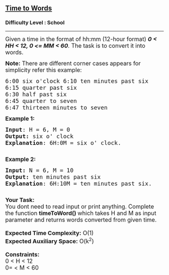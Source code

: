 <h2><a href="https://www.geeksforgeeks.org/problems/time-to-words3728/1?page=1&difficulty=School&status=unsolved&sortBy=submissions">Time to Words</a></h2><h3>Difficulty Level : School</h3><hr><div class="problems_problem_content__Xm_eO"><p><span style="font-size: 18px;">Given a time in the format of hh:mm (12-hour format) <em><strong>0 &lt; HH&nbsp;&lt; 12, 0 &lt;= MM&nbsp;&lt; 60</strong>.</em> The task is to convert it into words.</span></p>
<p><span style="font-size: 18px;"><strong>Note:</strong> There are different corner cases appears for simplicity refer this example:</span></p>
<pre><span style="font-size: 18px;">6:00 six o'clock 6:10 ten minutes past six
6:15 quarter past six
6:30 half past six
6:45 quarter to seven
6:47 thirteen minutes to seven</span></pre>
<p><span style="font-size: 18px;"><strong>Example 1:</strong></span></p>
<pre><span style="font-size: 18px;"><strong>Input</strong>: H = 6, M = 0
<strong>Output:</strong>&nbsp;six o' clock
<strong>Explanation</strong>: 6H:0M = six o' clock.</span></pre>
<p><br><span style="font-size: 18px;"><strong>Example 2:</strong></span></p>
<pre><span style="font-size: 18px;"><strong>Input: </strong>N = 6, M = 10
<strong>Output:&nbsp;</strong>ten minutes past six</span><span style="font-size: 18px;">
<strong>Explanation</strong>: 6H:10M = ten minutes past six.
</span></pre>
<p><br><span style="font-size: 18px;"><strong>Your Task:&nbsp;&nbsp;</strong><br>You dont need to read input or print anything. Complete the function <strong>timeToWord()&nbsp;</strong>which takes H&nbsp;and M&nbsp;as input parameter and returns&nbsp;words converted from given time.<br><br><strong>Expected Time Complexity:</strong> O(1)<br><strong>Expected Auxiliary Space:</strong> O(k<sup>2</sup>)<br><br><strong>Constraints:</strong><br>0 &lt;&nbsp;H&nbsp;&lt; 12<br>0= &lt; M&nbsp;&lt; 60</span></p></div>